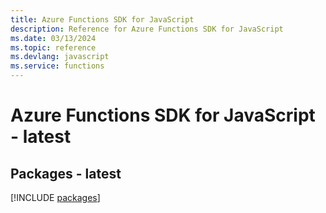```yaml
---
title: Azure Functions SDK for JavaScript
description: Reference for Azure Functions SDK for JavaScript
ms.date: 03/13/2024
ms.topic: reference
ms.devlang: javascript
ms.service: functions
---
```

# Azure Functions SDK for JavaScript - latest
## Packages - latest
[!INCLUDE [packages](functions-index.md)]